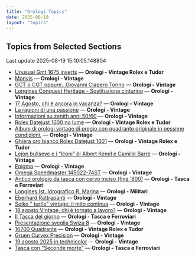 ```yaml
---
title: "Orologi Topics"
date: 2025-08-19
layout: "topics"
---
```


## Topics from Selected Sections

Last update 2025-08-19 15:10:05.148804

- [Unusual Gmt 1675 inserts](https://orologi.forumfree.it/?t=80792103) — **Orologi - Vintage Rolex e Tudor**
- [Monvis](https://orologi.forumfree.it/?t=80793461) — **Orologi - Vintage**
- [GCT o CGT oppure...Giovanni Clapero Torino](https://orologi.forumfree.it/?t=80344475) — **Orologi - Vintage**
- [Longines Conquest Heritage - Sostituzione cinturino](https://orologi.forumfree.it/?t=80791165) — **Orologi - Vintage**
- [17 Agosto, chi è ancora in vacanza?](https://orologi.forumfree.it/?t=80792145) — **Orologi - Vintage**
- [La ragioni di una passione](https://orologi.forumfree.it/?t=80791739) — **Orologi - Vintage**
- [Informazioni su zenith anni 50/60](https://orologi.forumfree.it/?t=80793553) — **Orologi - Vintage**
- [Rolex Datejust 1600 no lume](https://orologi.forumfree.it/?t=80792083) — **Orologi - Vintage Rolex e Tudor**
- [Album di orologi vintage di pregio con quadrante originale  in pessime condizioni.](https://orologi.forumfree.it/?t=79944873) — **Orologi - Vintage**
- [Ghiera oro bianco Rolex Datejust 1601](https://orologi.forumfree.it/?t=80791944) — **Orologi - Vintage Rolex e Tudor**
- [Lejon bullseye e i “leoni” di Albert Kenel e Camille Barré](https://orologi.forumfree.it/?t=80791068) — **Orologi - Vintage**
- [Enigma](https://orologi.forumfree.it/?t=80793781) — **Orologi - Vintage**
- [Omega Speedmaster 145022-74ST](https://orologi.forumfree.it/?t=80787783) — **Orologi - Vintage**
- [Antico orologio da tasca con cervo inciso (fine ‘800)](https://orologi.forumfree.it/?t=80792793) — **Orologi - Tasca e Ferroviari**
- [Longines Ist. Idrografico R. Marina](https://orologi.forumfree.it/?t=80763716) — **Orologi - Militari**
- [Eberhard Rattrapanti](https://orologi.forumfree.it/?t=77640543) — **Orologi - Vintage**
- [Seiko " turtle" vintage: il mito continua](https://orologi.forumfree.it/?t=80781201) — **Orologi - Vintage**
- [18 agosto Vintage, chi è tornato a lavoro?](https://orologi.forumfree.it/?t=80792957) — **Orologi - Vintage**
- [Il Tasca del giorno](https://orologi.forumfree.it/?t=80702163) — **Orologi - Tasca e Ferroviari**
- [Presentazione sveglia Swiza 8](https://orologi.forumfree.it/?t=80426487) — **Orologi - Vintage**
- [16700 Quadrante](https://orologi.forumfree.it/?t=80793987) — **Orologi - Vintage Rolex e Tudor**
- [Gruen Curvex Precision](https://orologi.forumfree.it/?t=80793433) — **Orologi - Vintage**
- [19 agosto 2025 in technicolor](https://orologi.forumfree.it/?t=80793803) — **Orologi - Vintage**
- [Tasca con "Seconde morte"](https://orologi.forumfree.it/?t=80786317) — **Orologi - Tasca e Ferroviari**
